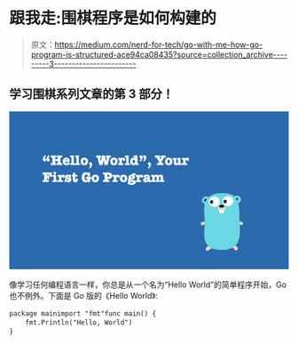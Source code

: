 # 跟我走:围棋程序是如何构建的

> 原文：<https://medium.com/nerd-for-tech/go-with-me-how-go-program-is-structured-ace94ca08435?source=collection_archive---------3----------------------->

## 学习围棋系列文章的第 3 部分！

![](img/59083fa56b228cc03b6735462755880a.png)

像学习任何编程语言一样，你总是从一个名为“Hello World”的简单程序开始，Go 也不例外。下面是 Go 版的《Hello World》:

```
package mainimport "fmt"func main() {
    fmt.Println("Hello, World")
}
```
